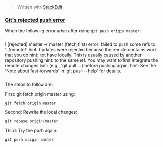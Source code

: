 > Written with [StackEdit](https://stackedit.io/).

### [Git's rejected push error](https://blog.plover.com/prog/git-ff-error.html)

When the following error arise after using `git push origin master`:

```
```
! [rejected]        master -> master (fetch first)
    error: failed to push some refs to '../remote/'
    hint: Updates were rejected because the remote contains work that you do
    hint: not have locally. This is usually caused by another repository pushing
    hint: to the same ref. You may want to first integrate the remote changes
    hint: (e.g., 'git pull ...') before pushing again.
    hint: See the 'Note about fast-forwards' in 'git push --help' for details.
```
```
The steps to follow are:

First: git fetch origin master using:

```
git fetch origin master
```

Second: Rewrite the local changes:

```
git rebase origin/master
```

Third: Try the push again:

```
git push origin master
```
<!--stackedit_data:
eyJoaXN0b3J5IjpbLTExNDcwMTE5NDhdfQ==
-->